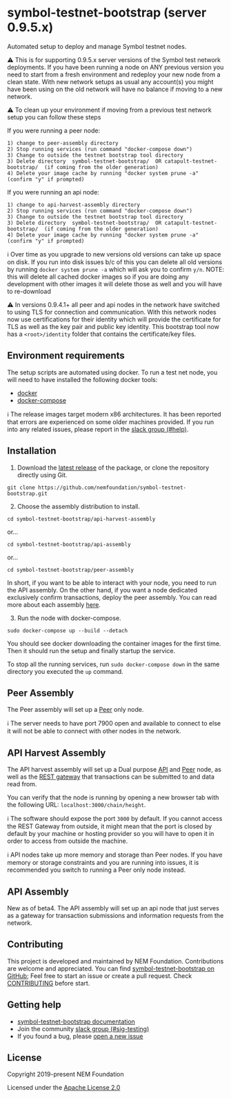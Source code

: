 # symbol-testnet-bootstrap (server 0.9.5.x)

Automated setup to deploy and manage Symbol testnet nodes.

:warning: This is for supporting 0.9.5.x server versions of the Symbol test network deployments. If you have been running a node on ANY previous version you need to start from a fresh environment and redeploy your new node from a clean state. With new network setups as usual any account(s) you might have been using on the old network will have no balance if moving to a new network.

:warning: To clean up your environment if moving from a previous test network setup you can follow these steps

If you were running a peer node:

```
1) change to peer-assembly directory
2) Stop running services (run command "docker-compose down")
3) Change to outside the testnet bootstrap tool directory
3) Delete directory  symbol-testnet-bootstrap/  OR catapult-testnet-bootstrap/  (if coming from the older generation) 
4) Delete your image cache by running "docker system prune -a"  (confirm "y" if prompted)
```

If you were running an api node:

```
1) change to api-harvest-assembly directory
2) Stop running services (run command "docker-compose down")
3) Change to outside the testnet bootstrap tool directory
3) Delete directory  symbol-testnet-bootstrap/  OR catapult-testnet-bootstrap/  (if coming from the older generation) 
4) Delete your image cache by running "docker system prune -a"  (confirm "y" if prompted)
```

:information_source: Over time as you upgrade to new versions old versions can take up space on disk. If you run into disk issues b/c of this you can delete all old versions by running `docker system prune -a` which will ask you to confirm `y/n`. NOTE: this will delete all cached docker images so if you are doing any development with other images it will delete those as well and you will have to re-download

:warning: In versions 0.9.4.1+ all peer and api nodes in the network have switched to using TLS for connection and communication. With this network nodes now use certifications for their identity which will provide the certificate for TLS as well as the key pair and public key identity. This bootstrap tool now has a `<root>/identity` folder that contains the certificate/key files.
 

## Environment requirements

The setup scripts are automated using docker. To run a test net node, you will need to have installed the following docker tools:

* [docker](https://docs.docker.com/install/#server)
* [docker-compose](https://docs.docker.com/compose/install/#install-compose)

:information_source: The release images target modern x86 architectures. It has been reported that errors are experienced on some older machines provided. If you run into any related issues, please report in the [slack group (#help)][slack].

## Installation

1. Download the [latest release](https://github.com/nemfoundation/symbol-testnet-bootstrap) of the package, or clone the repository directly using Git.

```
git clone https://github.com/nemfoundation/symbol-testnet-bootstrap.git
```

2. Choose the assembly distribution to install.

```
cd symbol-testnet-bootstrap/api-harvest-assembly
```

or...

```
cd symbol-testnet-bootstrap/api-assembly
```

or...


```
cd symbol-testnet-bootstrap/peer-assembly
```

In short, if you want to be able to interact with your node, you need to run the API assembly.
On the other hand, if you want a node dedicated exclusively confirm transactions, deploy the peer assembly.
You can read more about each assembly [here](node).

3. Run the node with docker-compose.

```
sudo docker-compose up --build --detach
```

You should see docker downloading the container images for the first time. Then it should run the setup and finally startup the service.

To stop all the running services, run ``sudo docker-compose down`` in the same directory you executed the ``up`` command.

## Peer Assembly 

The Peer assembly will set up a [Peer](https://nemtech.github.io/concepts/node.html#peer-node) only node.

:information_source: The server needs to have port 7900 open and available to connect to else it will not be able to connect with other nodes in the network.


## API Harvest Assembly 

The API harvest assembly will set up a Dual purpose [API](https://nemtech.github.io/concepts/node.html#api-node) and [Peer](https://nemtech.github.io/concepts/node.html#peer-node) node, as well as the [REST gateway](https://nemtech.github.io/concepts/node.html#rest-gateway) that transactions can be submitted to and data read from.

You can verify that the node is running by opening a new browser tab with the following URL: ``localhost:3000/chain/height``.

:information_source: The software should expose the port ``3000`` by default. If you cannot access the REST Gateway from outside, it might mean that the port is closed by default by your machine or hosting provider so you will have to open it in order to access from outside the machine.

:information_source: API nodes take up more memory and storage than Peer nodes. If you have memory or storage constraints and you are running into issues, it is recommended you switch to running a Peer only node instead.

## API Assembly

New as of beta4. The API assembly will set up an api node that just serves as a gateway for transaction submissions and information requests from the network.


## Contributing

This project is developed and maintained by NEM Foundation. Contributions are welcome and appreciated. You can find [symbol-testnet-bootstrap on GitHub][self];
Feel free to start an issue or create a pull request. Check [CONTRIBUTING](CONTRIBUTING.md) before start.

## Getting help

- [symbol-testnet-bootstrap documentation][docs]
- Join the community [slack group (#sig-testing)][slack] 
- If you found a bug, please [open a new issue][issues]

## License

Copyright 2019-present NEM Foundation

Licensed under the [Apache License 2.0](LICENSE)

[self]: https://github.com/nemfoundation/symbol-testnet-bootstrap
[docs]: http://nemtech.github.io/guides/network/running-a-test-net-node.html
[node]: https://nemtech.github.io/concepts/node.html
[issues]: https://github.com/nemfoundation/symbol-testnet-bootstrap/issues
[slack]: https://join.slack.com/t/nem2/shared_invite/enQtMzY4MDc2NTg0ODgyLWZmZWRiMjViYTVhZjEzOTA0MzUyMTA1NTA5OWQ0MWUzNTA4NjM5OTJhOGViOTBhNjkxYWVhMWRiZDRkOTE0YmU
